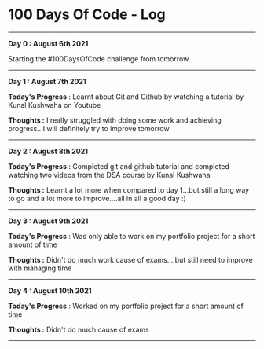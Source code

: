 # 100 Days Of Code - Log
---------------------------------------------------------------------------------------------------------------------------------------------------------------------------------

<!--### Day 0: February 30, 2016 (Example 1)
##### (delete me or comment me out)

**Today's Progress**: Fixed CSS, worked on canvas functionality for the app.

**Thoughts:** I really struggled with CSS, but, overall, I feel like I am slowly getting better at it. Canvas is still new for me, but I managed to figure out some basic functionality.

**Link to work:** [Calculator App](http://www.example.com)

### Day 0: February 30, 2016 (Example 2)
##### (delete me or comment me out)

**Today's Progress**: Fixed CSS, worked on canvas functionality for the app.

**Thoughts**: I really struggled with CSS, but, overall, I feel like I am slowly getting better at it. Canvas is still new for me, but I managed to figure out some basic functionality.

**Link(s) to work**: [Calculator App](http://www.example.com)


### Day 1: June 27, Monday

**Today's Progress**: I've gone through many exercises on FreeCodeCamp.

**Thoughts** I've recently started coding, and it's a great feeling when I finally solve an algorithm challenge after a lot of attempts and hours spent.

**Link(s) to work**
1. [Find the Longest Word in a String](https://www.freecodecamp.com/challenges/find-the-longest-word-in-a-string)
2. [Title Case a Sentence](https://www.freecodecamp.com/challenges/title-case-a-sentence)-->
**Day 0 : August 6th 2021**

Starting the #100DaysOfCode challenge from tomorrow

------------------------------------------------------------------------------------------------------------------------------------------------------

**Day 1 : August 7th 2021**

**Today's Progress** : Learnt about Git and Github by watching a tutorial by Kunal Kushwaha on Youtube

**Thoughts :** I really struggled with doing some work and achieving progress...I will definitely try to improve tomorrow

------------------------------------------------------------------------------------------------------------------------------------------------------

**Day 2 : August 8th 2021**

**Today's Progress** : Completed git and github tutorial and completed watching two videos from the DSA course by Kunal Kushwaha

**Thoughts :** Learnt a lot more when compared to day 1...but still a long way to go and a lot more to improve....all in all a good day :)

------------------------------------------------------------------------------------------------------------------------------------------------------

**Day 3 : August 9th 2021**

**Today's Progress** : Was only able to work on my portfolio project for a short amount of time

**Thoughts :** Didn't do much work cause of exams....but still need to improve with managing time

------------------------------------------------------------------------------------------------------------------------------------------------------

**Day 4 : August 10th 2021**

**Today's Progress** : Worked on my portfolio project for a short amount of time

**Thoughts :** Didn't do much cause of exams

------------------------------------------------------------------------------------------------------------------------------------------------------






